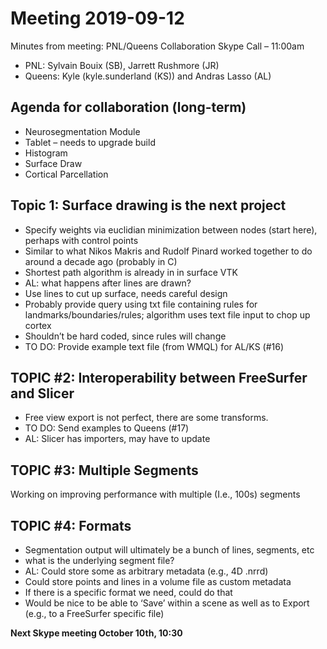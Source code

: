 Meeting 2019-09-12
==================

Minutes from meeting: PNL/Queens Collaboration Skype Call – 11:00am 
- PNL: Sylvain Bouix (SB), Jarrett Rushmore (JR)
- Queens: Kyle (kyle.sunderland (KS)) and Andras Lasso (AL) 

Agenda for collaboration (long-term)
------------------------------------

- Neurosegmentation Module 
- Tablet – needs to upgrade build 
- Histogram 
- Surface Draw 
- Cortical Parcellation 

Topic 1: Surface drawing is the next project
--------------------------------------------

- Specify weights via euclidian minimization between nodes (start here), perhaps with control points  
- Similar to what Nikos Makris and Rudolf Pinard worked together to do around a decade ago (probably in C) 
- Shortest path algorithm is already in in surface VTK 
- AL: what happens after lines are drawn? 
- Use lines to cut up surface, needs careful design  
- Probably provide query using txt file containing rules for landmarks/boundaries/rules; algorithm uses text file input to chop up cortex 
- Shouldn’t be hard coded, since rules will change 
- TO DO: Provide example text file  (from WMQL) for AL/KS (#16)

TOPIC #2: Interoperability between FreeSurfer and Slicer
--------------------------------------------------------

- Free view export is not perfect, there are some transforms. 
- TO DO: Send examples to Queens (#17)
- AL: Slicer has importers, may have to update 

TOPIC #3: Multiple Segments
---------------------------

Working on improving performance with multiple (I.e., 100s) segments 

TOPIC #4: Formats
-----------------

- Segmentation output will ultimately be a bunch of lines, segments, etc 
- what is the underlying segment file? 
- AL: Could store some as arbitrary metadata (e.g., 4D .nrrd) 
- Could store points and lines in a volume file as custom metadata 
- If there is a specific format we need, could do that 
- Would be nice to be able to ‘Save’ within a scene as well as to Export (e.g., to a FreeSurfer specific file) 
 
**Next Skype meeting October 10th, 10:30** 
